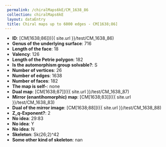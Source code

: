 ```yaml
--- 
 permalink: /chiralMaps6kE/CM_1638_86 
 collection: chiralMaps6kE
 layout: dataEntry
 title: Chiral maps up to 6000 edges - CM[1638;86]
---
```


- **ID**: [CM[1638;86]]({{ site.url }}/test/CM_1638_86)
- **Genus of the underlying surface**: 716
- **Length of the face**: 18
- **Valency**: 126
- **Length of the Petrie polygon**: 182
- **Is the automorphism group solvable?**: S
- **Number of vertices**: 26
- **Number of edges**: 1638
- **Number of faces**: 182
- **The map is self-**: none
- **Dual map**: [CM[1638;87]]({{ site.url }}/test/CM_1638_87)
- **Mirror (enantihomorphic) map**: [CM[1638;83]]({{ site.url }}/test/CM_1638_83)
- **Dual of the mirror image**: [CM[1638;88]]({{ site.url }}/test/CM_1638_88)
- **Z_q-Exponent?**: 2
- **No idea**:  29:83
- **No idea**: Y
- **No idea**: N
- **Skeleton**: Sk(26;2)^42
- **Some other kind of skeleton**: nan
